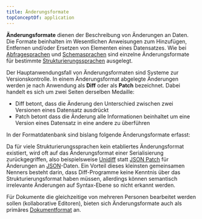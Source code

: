 ```yaml
---
title: Änderungsformate
topConceptOf: application
---
```


**Änderungsformate** dienen der Beschreibung von Änderungen an Daten. Die Formate beinhalten im Wesentlichen Anweisungen zum Hinzufügen, Entfernen und/oder Ersetzen von Elementen eines Datensatzes. Wie bei [Abfragesprachen](query) und [Schemasprachen](../schema/language) sind einzelne Änderungsformate für bestimmte [Strukturierungssprachen](structure) ausgelegt.

Der Hauptanwendungsfall von Änderungsformaten sind Systeme zur Versionskontrolle.  In einem Änderungsformat abgelegte Änderungen werden je nach Anwendung als **Diff** oder als **Patch** bezeichnet. Dabei handelt es sich um zwei Seiten derselben Medaille:

* Diff betont, dass die Änderung den Unterschied zwischen zwei Versionen eines Datensatz ausdrückt
* Patch betont dass die Änderung alle Informationen beinhaltet um eine Version eines Datensatz in eine andere zu überführen

In der Formatdatenbank sind bislang folgende Änderungsformate erfasst:

<formats-tree application="patch"/>

Da für viele Strukturierungssprachen kein etabliertes Änderungsformat existiert, wird oft auf das Änderungsformat einer Serialisierung zurückgegriffen, also beispielsweise [Unidiff](unidiff) statt [JSON Patch](json-patch) für Änderungen an [JSON](json)-Daten. Ein Vorteil dieses kleinsten gemeinsamen Nenners besteht darin, dass Diff-Programme keine Kenntnis über das Strukturierungsformat haben müssen, allerdings können semantisch irrelevante Änderungen auf Syntax-Ebene so nicht erkannt werden.

Für Dokumente die gleichzeitige von mehreren Personen bearbeitet werden sollen (kollaborative Editoren), bieten sich Änderungsformate auch als primäres [Dokumentformat](application/documents) an.

